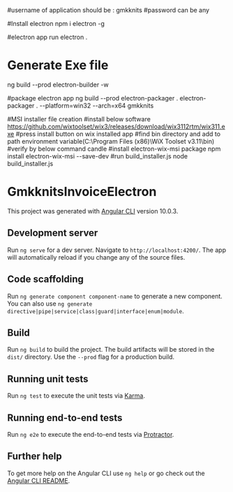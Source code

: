 #username of application should be : gmkknits
#password can be any 


#Install electron
npm i electron -g

#electron app run
electron .

# Generate Exe file
ng build --prod
electron-builder -w

#package electron app
ng build --prod
electron-packager .
electron-packager . --platform=win32 --arch=x64 gmkknits

#MSI installer file creation
  #install below software
  https://github.com/wixtoolset/wix3/releases/download/wix3112rtm/wix311.exe
  #press install button on wix installed app
  #find bin directory and add to path environment variable(C:\Program Files (x86)\WiX Toolset v3.11\bin)
  #verify by below command
  candle
  #install electron-wix-msi package
  npm install electron-wix-msi --save-dev
  #run build_installer.js
  node build_installer.js
  
  
  




# GmkknitsInvoiceElectron

This project was generated with [Angular CLI](https://github.com/angular/angular-cli) version 10.0.3.

## Development server

Run `ng serve` for a dev server. Navigate to `http://localhost:4200/`. The app will automatically reload if you change any of the source files.

## Code scaffolding

Run `ng generate component component-name` to generate a new component. You can also use `ng generate directive|pipe|service|class|guard|interface|enum|module`.

## Build

Run `ng build` to build the project. The build artifacts will be stored in the `dist/` directory. Use the `--prod` flag for a production build.

## Running unit tests

Run `ng test` to execute the unit tests via [Karma](https://karma-runner.github.io).

## Running end-to-end tests

Run `ng e2e` to execute the end-to-end tests via [Protractor](http://www.protractortest.org/).

## Further help

To get more help on the Angular CLI use `ng help` or go check out the [Angular CLI README](https://github.com/angular/angular-cli/blob/master/README.md).
